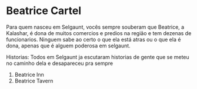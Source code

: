 # Beatrice Cartel

Para quem nasceu em Selgaunt, vocês sempre souberam que Beatrice, a Kalashar, é dona de muitos comercios e predios na região e tem dezenas de funcionarios. 
Ninguem sabe ao certo o que ela está atras ou o que ela é dona, apenas que é alguem poderosa em selgaunt.

Historias:
Todos em Selgaunt ja escutaram historias de gente que se meteu no caminho dela e desapareceu pra sempre

1. Beatrice Inn
2. Beatrice Tavern